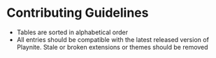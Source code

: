 # Contributing Guidelines
- Tables are sorted in alphabetical order
- All entries should be compatible with the latest released version of Playnite. Stale or broken extensions or themes should be removed
